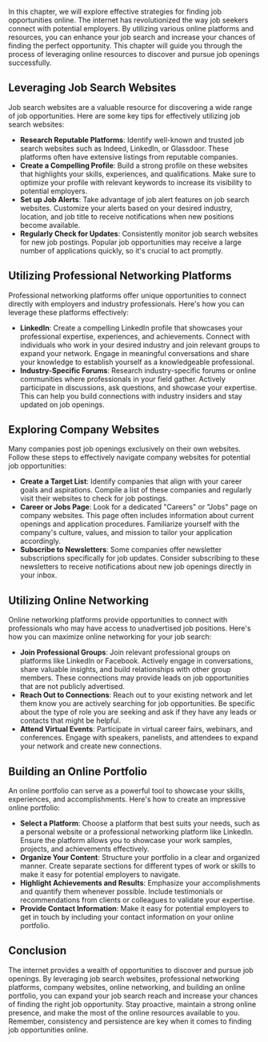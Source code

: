 
In this chapter, we will explore effective strategies for finding job opportunities online. The internet has revolutionized the way job seekers connect with potential employers. By utilizing various online platforms and resources, you can enhance your job search and increase your chances of finding the perfect opportunity. This chapter will guide you through the process of leveraging online resources to discover and pursue job openings successfully.

**Leveraging Job Search Websites**
----------------------------------

Job search websites are a valuable resource for discovering a wide range of job opportunities. Here are some key tips for effectively utilizing job search websites:

* **Research Reputable Platforms**: Identify well-known and trusted job search websites such as Indeed, LinkedIn, or Glassdoor. These platforms often have extensive listings from reputable companies.
* **Create a Compelling Profile**: Build a strong profile on these websites that highlights your skills, experiences, and qualifications. Make sure to optimize your profile with relevant keywords to increase its visibility to potential employers.
* **Set up Job Alerts**: Take advantage of job alert features on job search websites. Customize your alerts based on your desired industry, location, and job title to receive notifications when new positions become available.
* **Regularly Check for Updates**: Consistently monitor job search websites for new job postings. Popular job opportunities may receive a large number of applications quickly, so it's crucial to act promptly.

**Utilizing Professional Networking Platforms**
-----------------------------------------------

Professional networking platforms offer unique opportunities to connect directly with employers and industry professionals. Here's how you can leverage these platforms effectively:

* **LinkedIn**: Create a compelling LinkedIn profile that showcases your professional expertise, experiences, and achievements. Connect with individuals who work in your desired industry and join relevant groups to expand your network. Engage in meaningful conversations and share your knowledge to establish yourself as a knowledgeable professional.
* **Industry-Specific Forums**: Research industry-specific forums or online communities where professionals in your field gather. Actively participate in discussions, ask questions, and showcase your expertise. This can help you build connections with industry insiders and stay updated on job openings.

**Exploring Company Websites**
------------------------------

Many companies post job openings exclusively on their own websites. Follow these steps to effectively navigate company websites for potential job opportunities:

* **Create a Target List**: Identify companies that align with your career goals and aspirations. Compile a list of these companies and regularly visit their websites to check for job postings.
* **Career or Jobs Page**: Look for a dedicated "Careers" or "Jobs" page on company websites. This page often includes information about current openings and application procedures. Familiarize yourself with the company's culture, values, and mission to tailor your application accordingly.
* **Subscribe to Newsletters**: Some companies offer newsletter subscriptions specifically for job updates. Consider subscribing to these newsletters to receive notifications about new job openings directly in your inbox.

**Utilizing Online Networking**
-------------------------------

Online networking platforms provide opportunities to connect with professionals who may have access to unadvertised job positions. Here's how you can maximize online networking for your job search:

* **Join Professional Groups**: Join relevant professional groups on platforms like LinkedIn or Facebook. Actively engage in conversations, share valuable insights, and build relationships with other group members. These connections may provide leads on job opportunities that are not publicly advertised.
* **Reach Out to Connections**: Reach out to your existing network and let them know you are actively searching for job opportunities. Be specific about the type of role you are seeking and ask if they have any leads or contacts that might be helpful.
* **Attend Virtual Events**: Participate in virtual career fairs, webinars, and conferences. Engage with speakers, panelists, and attendees to expand your network and create new connections.

**Building an Online Portfolio**
--------------------------------

An online portfolio can serve as a powerful tool to showcase your skills, experiences, and accomplishments. Here's how to create an impressive online portfolio:

* **Select a Platform**: Choose a platform that best suits your needs, such as a personal website or a professional networking platform like LinkedIn. Ensure the platform allows you to showcase your work samples, projects, and achievements effectively.
* **Organize Your Content**: Structure your portfolio in a clear and organized manner. Create separate sections for different types of work or skills to make it easy for potential employers to navigate.
* **Highlight Achievements and Results**: Emphasize your accomplishments and quantify them whenever possible. Include testimonials or recommendations from clients or colleagues to validate your expertise.
* **Provide Contact Information**: Make it easy for potential employers to get in touch by including your contact information on your online portfolio.

**Conclusion**
--------------

The internet provides a wealth of opportunities to discover and pursue job openings. By leveraging job search websites, professional networking platforms, company websites, online networking, and building an online portfolio, you can expand your job search reach and increase your chances of finding the right job opportunity. Stay proactive, maintain a strong online presence, and make the most of the online resources available to you. Remember, consistency and persistence are key when it comes to finding job opportunities online.
